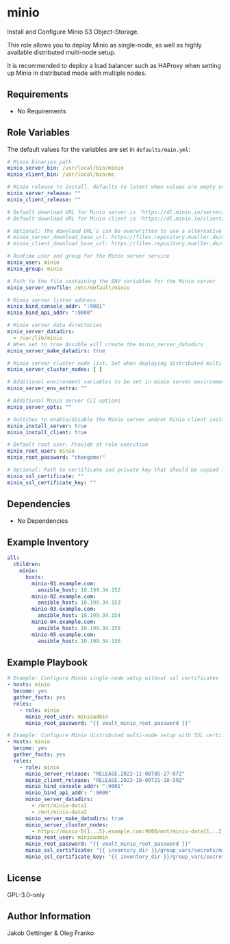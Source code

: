 minio
=========

Install and Configure Minio S3 Object-Storage.

This role allows you to deploy Minio as single-node, as well as highly available distributed multi-node setup.

It is recommended to deploy a load balancer such as HAProxy when setting up Minio in distributed mode with multiple nodes.

Requirements
------------

- No Requirements

Role Variables
--------------

The default values for the variables are set in `defaults/main.yml`:
```yml
# Minio binaries path
minio_server_bin: /usr/local/bin/minio
minio_client_bin: /usr/local/bin/mc

# Minio release to install. defaults to latest when values are empty or specify binary release (i.e. RELEASE.2022-10-29T06-21-33Z) 
minio_server_release: ""
minio_client_release: ""

# Default download URL for Minio server is 'https://dl.minio.io/server/minio/release/linux-amd64/archive/' and is hardcoded in the installation task.
# Default download URL for Minio client is 'https://dl.minio.io/client/mc/release/linux-amd64/archive/' and is hardcoded in the installation task.

# Optional: The download URL's can be overwritten to use a alternative path:
# minio_server_download_base_url: https://files.repository.mueller.de/minio/server/linux-amd64
# minio_client_download_base_url: https://files.repository.mueller.de/minio/client/linux-amd64

# Runtime user and group for the Minio server service
minio_user: minio
minio_group: minio

# Path to the file containing the ENV variables for the Minio server
minio_server_envfile: /etc/default/minio

# Minio server listen address
minio_bind_console_addr: ":9001"
minio_bind_api_addr: ":9000"

# Minio server data directories
minio_server_datadirs:
  - /var/lib/minio
# When set to true Ansible will create the minio_server_datadirs
minio_server_make_datadirs: true

# Minio server cluster node list. Set when deploying distributed multi-node setup (i.e. - https://minio-0{1...5}.example.com:9000/mnt/minio-disk{1...2})
minio_server_cluster_nodes: [ ]

# Additional environment variables to be set in minio server environment
minio_server_env_extra: ""

# Additional Minio server CLI options
minio_server_opts: ""

# Switches to enable/disable the Minio server and/or Minio client installation
minio_install_server: true
minio_install_client: true

# Default root user. Provide at role execution
minio_root_user: minio
minio_root_password: "changeme!"

# Optional: Path to certificate and private key that should be copied to the server
minio_ssl_certificate: ""
minio_ssl_certificate_key: ""
```

Dependencies
------------

- No Dependencies

Example Inventory
-----------------

```yml
all:
  children:
    minio:
      hosts:
        minio-01.example.com:
          ansible_host: 10.199.34.152
        minio-02.example.com:
          ansible_host: 10.199.34.153
        minio-03.example.com:
          ansible_host: 10.199.34.154
        minio-04.example.com:
          ansible_host: 10.199.34.155
        minio-05.example.com:
          ansible_host: 10.199.34.156
```

Example Playbook
----------------

```yml
# Example: Configure Minio single-node setup without ssl certificates
- hosts: minio
  become: yes
  gather_facts: yes
  roles:
    - role: minio
      minio_root_user: minioadmin
      minio_root_password: "{{ vault_minio_root_password }}"
```

```yml
# Example: Configure Minio distributed multi-node setup with SSL certificates
- hosts: minio
  become: yes
  gather_facts: yes
  roles:
    - role: minio
      minio_server_release: "RELEASE.2022-11-08T05-27-07Z"
      minio_client_release: "RELEASE.2022-10-09T21-10-59Z"
      minio_bind_console_addr: ":9001"
      minio_bind_api_addr: ":9000"
      minio_server_datadirs:
        - /mnt/minio-data1
        - /mnt/minio-data2
      minio_server_make_datadirs: true
      minio_server_cluster_nodes:
        - https://minio-0{1...5}.example.com:9000/mnt/minio-data{1...2}
      minio_root_user: minioadmin
      minio_root_password: "{{ vault_minio_root_password }}"
      minio_ssl_certificate: "{{ inventory_dir }}/group_vars/secrets/minio-netbox.test.2ln.mueller.de.crt"
      minio_ssl_certificate_key: "{{ inventory_dir }}/group_vars/secrets/minio-netbox.test.2ln.mueller.de.key"
```
License
-------

GPL-3.0-only

Author Information
------------------

Jakob Oettinger & Oleg Franko